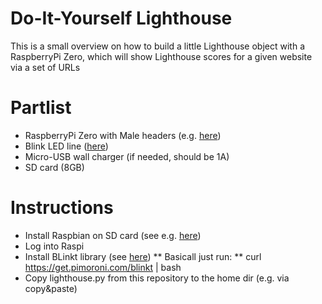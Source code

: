 # Do-It-Yourself Lighthouse

This is a small overview on how to build a little Lighthouse object with a RaspberryPi Zero, which will show Lighthouse scores for a given website via a set of URLs

# Partlist
* RaspberryPi Zero with Male headers (e.g. [here](https://shop.pimoroni.com/products/raspberry-pi-zero-wh-with-pre-soldered-header))
* Blink LED line ([here](https://shop.pimoroni.com/products/blinkt))
* Micro-USB wall charger (if needed, should be 1A)
* SD card (8GB)


# Instructions
* Install Raspbian on SD card (see e.g. [here](https://thepi.io/how-to-install-raspbian-on-the-raspberry-pi/))
* Log into Raspi
* Install BLinkt library (see [here](https://github.com/pimoroni/blinkt))
** Basicall just run: 
** curl https://get.pimoroni.com/blinkt | bash
* Copy lighthouse.py from this repository to the home dir (e.g. via copy&paste)
